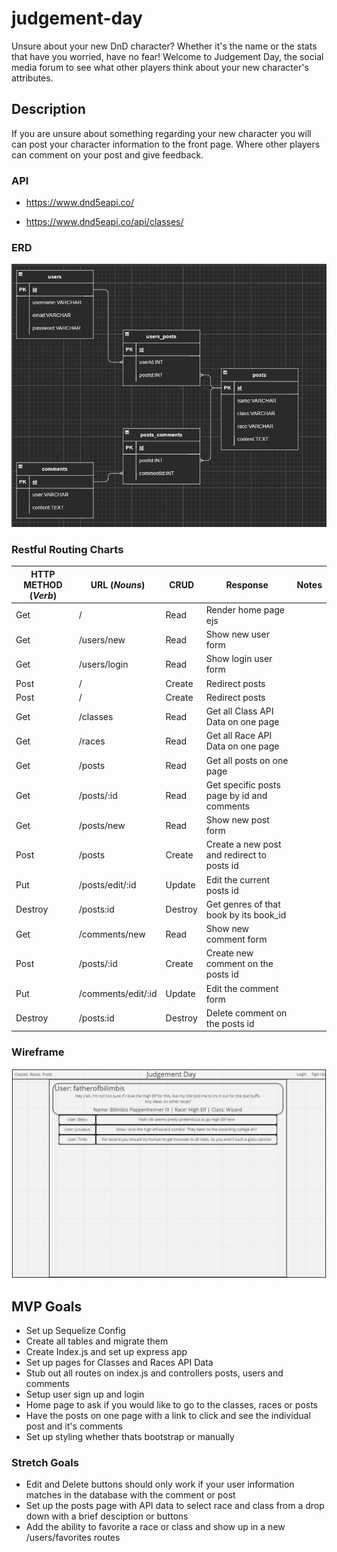 # judgement-day

Unsure about your new DnD character? Whether it's the name or the stats that have you worried, have no fear! Welcome to Judgement Day, the social media forum to see what other players think about your new character's attributes.

## Description

If you are unsure about something regarding your new character you will can post your character information to the front page. Where other players can comment on your post and give feedback.

### API

- https://www.dnd5eapi.co/

- https://www.dnd5eapi.co/api/classes/

### ERD

![ERD Tables](/images/ERD.JPG)

### Restful Routing Charts

| HTTP METHOD (_Verb_) | URL (_Nouns_)      | CRUD    | Response                                   | Notes |
| -------------------- | ------------------ | ------- | ------------------------------------------ | ----- |
| Get                  | /                  | Read    | Render home page ejs                       |       |
| Get                  | /users/new         | Read    | Show new user form                         |       |
| Get                  | /users/login       | Read    | Show login user form                       |       |
| Post                 | /                  | Create  | Redirect posts                             |       |
| Post                 | /                  | Create  | Redirect posts                             |       |
| Get                  | /classes           | Read    | Get all Class API Data on one page         |       |
| Get                  | /races             | Read    | Get all Race API Data on one page          |       |
| Get                  | /posts             | Read    | Get all posts on one page                  |       |
| Get                  | /posts/:id         | Read    | Get specific posts page by id and comments |       |
| Get                  | /posts/new         | Read    | Show new post form                         |       |
| Post                 | /posts             | Create  | Create a new post and redirect to posts id |       |
| Put                  | /posts/edit/:id    | Update  | Edit the current posts id                  |       |
| Destroy              | /posts:id          | Destroy | Get genres of that book by its book_id     |       |
| Get                  | /comments/new      | Read    | Show new comment form                      |       |
| Post                 | /posts/:id         | Create  | Create new comment on the posts id         |       |
| Put                  | /comments/edit/:id | Update  | Edit the comment form                      |       |
| Destroy              | /posts:id          | Destroy | Delete comment on the posts id             |       |

### Wireframe

![ERD Tables](/images/WireframeJD.JPG)

## MVP Goals

- Set up Sequelize Config
- Create all tables and migrate them
- Create Index.js and set up express app
- Set up pages for Classes and Races API Data
- Stub out all routes on index.js and controllers posts, users and comments
- Setup user sign up and login
- Home page to ask if you would like to go to the classes, races or posts
- Have the posts on one page with a link to click and see the individual post and it's comments
- Set up styling whether thats bootstrap or manually

### Stretch Goals

- Edit and Delete buttons should only work if your user information matches in the database with the comment or post
- Set up the posts page with API data to select race and class from a drop down with a brief desciption or buttons
- Add the ability to favorite a race or class and show up in a new /users/favorites routes
